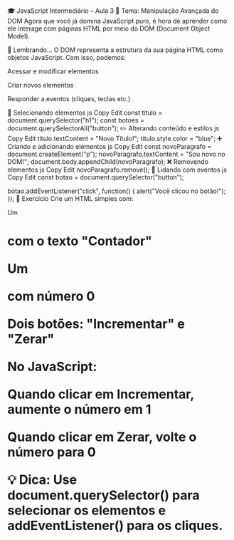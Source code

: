 🎓 JavaScript Intermediário – Aula 3
🔹 Tema: Manipulação Avançada do DOM
Agora que você já domina JavaScript puro, é hora de aprender como ele interage com páginas HTML por meio do DOM (Document Object Model).

🧠 Lembrando…
O DOM representa a estrutura da sua página HTML como objetos JavaScript. Com isso, podemos:

Acessar e modificar elementos

Criar novos elementos

Responder a eventos (cliques, teclas etc.)

📌 Selecionando elementos
js
Copy
Edit
const titulo = document.querySelector("h1");
const botoes = document.querySelectorAll("button");
✏️ Alterando conteúdo e estilos
js
Copy
Edit
titulo.textContent = "Novo Título!";
titulo.style.color = "blue";
➕ Criando e adicionando elementos
js
Copy
Edit
const novoParagrafo = document.createElement("p");
novoParagrafo.textContent = "Sou novo no DOM!";
document.body.appendChild(novoParagrafo);
❌ Removendo elementos
js
Copy
Edit
novoParagrafo.remove();
🎯 Lidando com eventos
js
Copy
Edit
const botao = document.querySelector("button");

botao.addEventListener("click", function() {
  alert("Você clicou no botão!");
});
🧪 Exercício
Crie um HTML simples com:

Um <h1> com o texto "Contador"

Um <p> com número 0

Dois botões: "Incrementar" e "Zerar"

No JavaScript:

Quando clicar em Incrementar, aumente o número em 1

Quando clicar em Zerar, volte o número para 0

💡 Dica:
Use document.querySelector() para selecionar os elementos e addEventListener() para os cliques.

